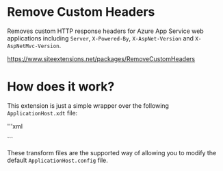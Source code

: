 # Remove Custom Headers

Removes custom HTTP response headers for Azure App Service web applications including `Server`, `X-Powered-By`, `X-AspNet-Version` and `X-AspNetMvc-Version`.

https://www.siteextensions.net/packages/RemoveCustomHeaders

# How does it work?

This extension is just a simple wrapper over the following `ApplicationHost.xdt` file:

'''xml
<?xml version="1.0"?>
<configuration xmlns:xdt="http://schemas.microsoft.com/XML-Document-Transform">
  <system.webServer>
    <httpProtocol>
      <customHeaders>
        <add xdt:Transform="Remove" />
      </customHeaders>
    </httpProtocol>
    <security>
      <requestFiltering removeServerHeader="true" xdt:Transform="SetAttributes(removeServerHeader)" />
    </security>
  </system.webServer>
</configuration>
```

These transform files are the supported way of allowing you to modify the default `ApplicationHost.config` file.